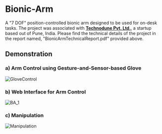 # Bionic-Arm
A "7 DOF" position-controlled bionic arm designed to be used for on-desk tasks. The project was associated with **[Technodune Pvt. Ltd.](http://technodune.com/)**, a startup based out of Pune, India. Please find the technical details of the project in the report named, "BionicArmTechnicalReport.pdf" provided above.
  
## Demonstration

### a) Arm Control using Gesture-and-Sensor-based Glove

![GloveControl](https://github.com/pradnyas5/Bionic-Arm/assets/93536494/0cf89bba-8bbc-4ee5-99ff-08606202c2c5)  

### b) Web Interface for Arm Control  

![BA_1](https://github.com/pradnyas5/Bionic-Arm/assets/93536494/7006fe3f-774d-4659-b3de-6183eef51db5)    

### c) Manipulation

![Manipulation](https://github.com/pradnyas5/Bionic-Arm/assets/93536494/bf136da4-a7b2-4451-bc23-84cf588de38d)   


